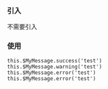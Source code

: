 <!--
 * @Description: 
 * @Version: 1.0
 * @Autor: hehaishen
 * @LastEditors: hehaishen
 * @Date: 2021-09-07 15:58:07
 * @LastEditTime: 2021-09-07 16:00:22
-->

### 引入
   不需要引入
### 使用
 ``` es5 es6
this.$MyMessage.success('test')
this.$MyMessage.warning('test')
this.$MyMessage.error('test')
this.$MyMessage.error('test')
 ```

